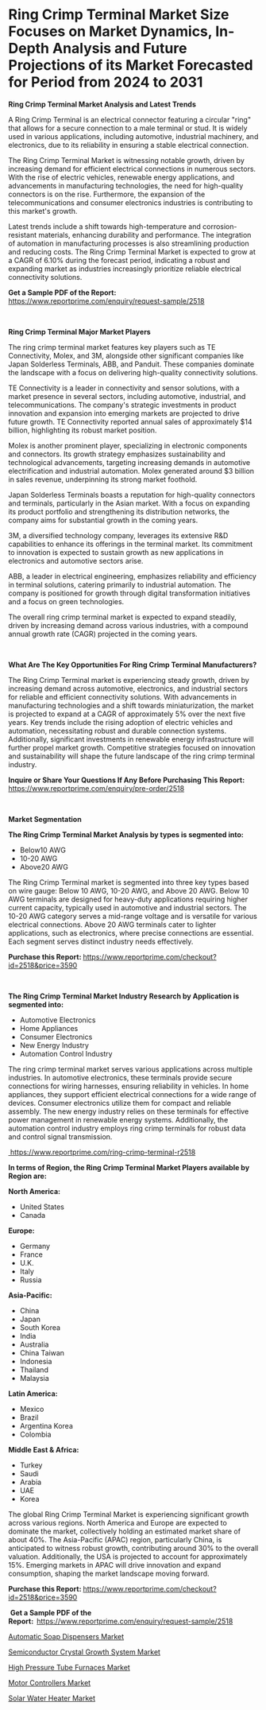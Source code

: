 <p><h1>Ring Crimp Terminal Market Size Focuses on Market Dynamics, In-Depth Analysis and Future Projections of its Market Forecasted for Period from 2024 to 2031</h1></p><p><strong>Ring Crimp Terminal Market Analysis and Latest Trends</strong></p>
<p><p>A Ring Crimp Terminal is an electrical connector featuring a circular "ring" that allows for a secure connection to a male terminal or stud. It is widely used in various applications, including automotive, industrial machinery, and electronics, due to its reliability in ensuring a stable electrical connection.</p><p>The Ring Crimp Terminal Market is witnessing notable growth, driven by increasing demand for efficient electrical connections in numerous sectors. With the rise of electric vehicles, renewable energy applications, and advancements in manufacturing technologies, the need for high-quality connectors is on the rise. Furthermore, the expansion of the telecommunications and consumer electronics industries is contributing to this market's growth.</p><p>Latest trends include a shift towards high-temperature and corrosion-resistant materials, enhancing durability and performance. The integration of automation in manufacturing processes is also streamlining production and reducing costs. The Ring Crimp Terminal Market is expected to grow at a CAGR of 6.10% during the forecast period, indicating a robust and expanding market as industries increasingly prioritize reliable electrical connectivity solutions.</p></p>
<p><strong>Get a Sample PDF of the Report:&nbsp;</strong> <a href="https://www.reportprime.com/enquiry/request-sample/2518">https://www.reportprime.com/enquiry/request-sample/2518</a></p>
<p>&nbsp;</p>
<p><strong>Ring Crimp Terminal Major Market Players</strong></p>
<p><p>The ring crimp terminal market features key players such as TE Connectivity, Molex, and 3M, alongside other significant companies like Japan Solderless Terminals, ABB, and Panduit. These companies dominate the landscape with a focus on delivering high-quality connectivity solutions.</p><p>TE Connectivity is a leader in connectivity and sensor solutions, with a market presence in several sectors, including automotive, industrial, and telecommunications. The company's strategic investments in product innovation and expansion into emerging markets are projected to drive future growth. TE Connectivity reported annual sales of approximately $14 billion, highlighting its robust market position.</p><p>Molex is another prominent player, specializing in electronic components and connectors. Its growth strategy emphasizes sustainability and technological advancements, targeting increasing demands in automotive electrification and industrial automation. Molex generated around $3 billion in sales revenue, underpinning its strong market foothold.</p><p>Japan Solderless Terminals boasts a reputation for high-quality connectors and terminals, particularly in the Asian market. With a focus on expanding its product portfolio and strengthening its distribution networks, the company aims for substantial growth in the coming years.</p><p>3M, a diversified technology company, leverages its extensive R&D capabilities to enhance its offerings in the terminal market. Its commitment to innovation is expected to sustain growth as new applications in electronics and automotive sectors arise.</p><p>ABB, a leader in electrical engineering, emphasizes reliability and efficiency in terminal solutions, catering primarily to industrial automation. The company is positioned for growth through digital transformation initiatives and a focus on green technologies.</p><p>The overall ring crimp terminal market is expected to expand steadily, driven by increasing demand across various industries, with a compound annual growth rate (CAGR) projected in the coming years.</p></p>
<p>&nbsp;</p>
<p><strong>What Are The Key Opportunities For Ring Crimp Terminal Manufacturers?</strong></p>
<p><p>The Ring Crimp Terminal market is experiencing steady growth, driven by increasing demand across automotive, electronics, and industrial sectors for reliable and efficient connectivity solutions. With advancements in manufacturing technologies and a shift towards miniaturization, the market is projected to expand at a CAGR of approximately 5% over the next five years. Key trends include the rising adoption of electric vehicles and automation, necessitating robust and durable connection systems. Additionally, significant investments in renewable energy infrastructure will further propel market growth. Competitive strategies focused on innovation and sustainability will shape the future landscape of the ring crimp terminal industry.</p></p>
<p><strong>Inquire or Share Your Questions If Any Before Purchasing This Report:</strong> <a href="https://www.reportprime.com/enquiry/pre-order/2518">https://www.reportprime.com/enquiry/pre-order/2518</a></p>
<p>&nbsp;</p>
<p><strong>Market Segmentation</strong></p>
<p><strong>The Ring Crimp Terminal Market Analysis by types is segmented into:</strong></p>
<p><ul><li>Below10 AWG</li><li>10-20 AWG</li><li>Above20 AWG</li></ul></p>
<p><p>The Ring Crimp Terminal market is segmented into three key types based on wire gauge: Below 10 AWG, 10-20 AWG, and Above 20 AWG. Below 10 AWG terminals are designed for heavy-duty applications requiring higher current capacity, typically used in automotive and industrial sectors. The 10-20 AWG category serves a mid-range voltage and is versatile for various electrical connections. Above 20 AWG terminals cater to lighter applications, such as electronics, where precise connections are essential. Each segment serves distinct industry needs effectively.</p></p>
<p><strong>Purchase this Report:&nbsp;</strong><a href="https://www.reportprime.com/checkout?id=2518&price=3590">https://www.reportprime.com/checkout?id=2518&price=3590</a></p>
<p>&nbsp;</p>
<p><strong>The Ring Crimp Terminal Market Industry Research by Application is segmented into:</strong></p>
<p><ul><li>Automotive Electronics</li><li>Home Appliances</li><li>Consumer Electronics</li><li>New Energy Industry</li><li>Automation Control Industry</li></ul></p>
<p><p>The ring crimp terminal market serves various applications across multiple industries. In automotive electronics, these terminals provide secure connections for wiring harnesses, ensuring reliability in vehicles. In home appliances, they support efficient electrical connections for a wide range of devices. Consumer electronics utilize them for compact and reliable assembly. The new energy industry relies on these terminals for effective power management in renewable energy systems. Additionally, the automation control industry employs ring crimp terminals for robust data and control signal transmission.</p></p>
<p><a href="https://www.reportprime.com/ring-crimp-terminal-r2518">&nbsp;https://www.reportprime.com/ring-crimp-terminal-r2518</a></p>
<p><strong>In terms of Region, the Ring Crimp Terminal Market Players available by Region are:</strong></p>
<p>
    <p> <strong> North America: </strong>
        <ul>
            <li>United States</li>
            <li>Canada</li>
        </ul>
        </p> 
    <p> <strong> Europe: </strong>
        <ul>
            <li>Germany</li>
            <li>France</li>
            <li>U.K.</li>
            <li>Italy</li>
            <li>Russia</li>
        </ul>
        </p> 
    <p> <strong> Asia-Pacific: </strong>
        <ul>
            <li>China</li>
            <li>Japan</li>
            <li>South Korea</li>
            <li>India</li>
            <li>Australia</li>
            <li>China Taiwan</li>
            <li>Indonesia</li>
            <li>Thailand</li>
            <li>Malaysia</li>
        </ul>
        </p> 
    <p> <strong> Latin America: </strong>
        <ul>
            <li>Mexico</li>
            <li>Brazil</li>
            <li>Argentina Korea</li>
            <li>Colombia</li>
        </ul>
        </p> 
    <p> <strong> Middle East & Africa: </strong>
        <ul>
            <li>Turkey</li>
            <li>Saudi</li>
            <li>Arabia</li>
            <li>UAE</li>
            <li>Korea</li>
        </ul>
    </p>
    </p>
<p><p>The global Ring Crimp Terminal Market is experiencing significant growth across various regions. North America and Europe are expected to dominate the market, collectively holding an estimated market share of about 40%. The Asia-Pacific (APAC) region, particularly China, is anticipated to witness robust growth, contributing around 30% to the overall valuation. Additionally, the USA is projected to account for approximately 15%. Emerging markets in APAC will drive innovation and expand consumption, shaping the market landscape moving forward.</p></p>
<p><strong>Purchase this Report: </strong><a href="https://www.reportprime.com/checkout?id=2518&price=3590">https://www.reportprime.com/checkout?id=2518&price=3590</a></p>
<p>&nbsp;<strong>Get a Sample PDF of the Report:&nbsp;&nbsp;</strong><a href="https://www.reportprime.com/enquiry/request-sample/2518">https://www.reportprime.com/enquiry/request-sample/2518</a></p>
<p><strong></strong></p>
<p><p><a href="https://www.linkedin.com/pulse/automatic-soap-dispensers-market-global-trends-forecast-lz2ie?trackingId=qtMdthGbQ5qtJ64pK6Z7fw%3D%3D">Automatic Soap Dispensers Market</a></p><p><a href="https://issuu.com/reportprime-2/docs/semiconductor-crystal-growth-system_adf497c3a20413">Semiconductor Crystal Growth System Market</a></p><p><a href="https://issuu.com/reportprime-2/docs/high-pressure-tube-furnaces-market-_9c732ce79f0867">High Pressure Tube Furnaces Market</a></p><p><a href="https://www.linkedin.com/pulse/motor-controllers-market-revolution-2024-2031-trends-shaping-m3d5e?trackingId=dtxGDK%2B0TqO4cQEtKg81SA%3D%3D">Motor Controllers Market</a></p><p><a href="https://www.linkedin.com/pulse/market-leaders-laggards-global-solar-water-heater-trends-ezcie?trackingId=O2BvieggRZy50qh4m32m9w%3D%3D">Solar Water Heater Market</a></p></p>
